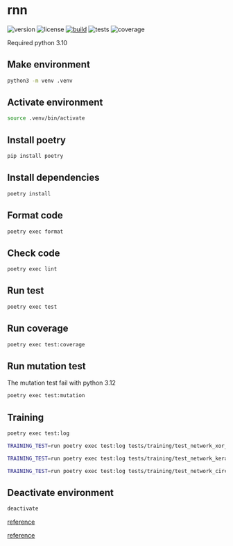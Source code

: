 # rnn

![version](https://img.shields.io/github/v/release/yadickson/rnn?style=flat-square)
![license](https://img.shields.io/github/license/yadickson/rnn?style=flat-square)
[![build](https://img.shields.io/github/actions/workflow/status/yadickson/rnn/python-app.yml?branch=main&style=flat-square)](https://github.com/yadickson/rnn/actions/workflows/python-app.yml)
![tests](https://img.shields.io/endpoint?style=flat-square&url=https%3A%2F%2Fgist.githubusercontent.com%2Fyadickson%2F2edc636fc2ff6aff4b056d455f3290be%2Fraw%2Frnn-junit-tests.json)
![coverage](https://img.shields.io/endpoint?style=flat-square&url=https%3A%2F%2Fgist.githubusercontent.com%2Fyadickson%2F2edc636fc2ff6aff4b056d455f3290be%2Fraw%2Frnn-cobertura-coverage.json)

Required python 3.10

## Make environment

```bash
python3 -m venv .venv
```

## Activate environment

```bash
source .venv/bin/activate
```

## Install poetry

```bash
pip install poetry
```

## Install dependencies

```bash
poetry install
```

## Format code

```bash
poetry exec format
```

## Check code

```bash
poetry exec lint
```

## Run test

```bash
poetry exec test
```

## Run coverage

```bash
poetry exec test:coverage
```

## Run mutation test

The mutation test fail with python 3.12

```bash
poetry exec test:mutation
```

## Training

```bash
poetry exec test:log
```

```bash
TRAINING_TEST=run poetry exec test:log tests/training/test_network_xor_training.py
```

```bash
TRAINING_TEST=run poetry exec test:log tests/training/test_network_keras_image_training.py
```

```bash
TRAINING_TEST=run poetry exec test:log tests/training/test_network_circle_shape_training.py
```

## Deactivate environment

```bash
deactivate
```


[reference](https://anderfernandez.com/blog/como-programar-una-red-neuronal-desde-0-en-python/)

[reference](https://towardsdatascience.com/math-neural-network-from-scratch-in-python-d6da9f29ce65)
